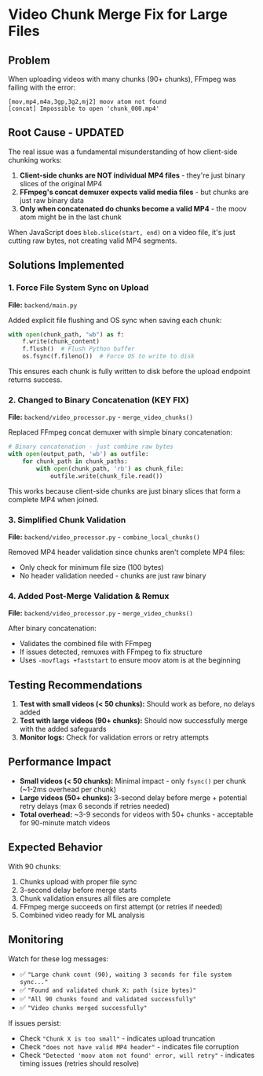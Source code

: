 # Video Chunk Merge Fix for Large Files

## Problem
When uploading videos with many chunks (90+ chunks), FFmpeg was failing with the error:
```
[mov,mp4,m4a,3gp,3g2,mj2] moov atom not found
[concat] Impossible to open 'chunk_000.mp4'
```

## Root Cause - UPDATED
The real issue was a fundamental misunderstanding of how client-side chunking works:

1. **Client-side chunks are NOT individual MP4 files** - they're just binary slices of the original MP4
2. **FFmpeg's concat demuxer expects valid media files** - but chunks are just raw binary data
3. **Only when concatenated do chunks become a valid MP4** - the moov atom might be in the last chunk

When JavaScript does `blob.slice(start, end)` on a video file, it's just cutting raw bytes, not creating valid MP4 segments.

## Solutions Implemented

### 1. Force File System Sync on Upload
**File:** `backend/main.py`

Added explicit file flushing and OS sync when saving each chunk:
```python
with open(chunk_path, "wb") as f:
    f.write(chunk_content)
    f.flush()  # Flush Python buffer
    os.fsync(f.fileno())  # Force OS to write to disk
```

This ensures each chunk is fully written to disk before the upload endpoint returns success.

### 2. Changed to Binary Concatenation (KEY FIX)
**File:** `backend/video_processor.py` - `merge_video_chunks()`

Replaced FFmpeg concat demuxer with simple binary concatenation:
```python
# Binary concatenation - just combine raw bytes
with open(output_path, 'wb') as outfile:
    for chunk_path in chunk_paths:
        with open(chunk_path, 'rb') as chunk_file:
            outfile.write(chunk_file.read())
```

This works because client-side chunks are just binary slices that form a complete MP4 when joined.

### 3. Simplified Chunk Validation
**File:** `backend/video_processor.py` - `combine_local_chunks()`

Removed MP4 header validation since chunks aren't complete MP4 files:
- Only check for minimum file size (100 bytes)
- No header validation needed - chunks are just raw binary

### 4. Added Post-Merge Validation & Remux
**File:** `backend/video_processor.py` - `merge_video_chunks()`

After binary concatenation:
- Validates the combined file with FFmpeg
- If issues detected, remuxes with FFmpeg to fix structure
- Uses `-movflags +faststart` to ensure moov atom is at the beginning

## Testing Recommendations

1. **Test with small videos (< 50 chunks):** Should work as before, no delays added
2. **Test with large videos (90+ chunks):** Should now successfully merge with the added safeguards
3. **Monitor logs:** Check for validation errors or retry attempts

## Performance Impact

- **Small videos (< 50 chunks):** Minimal impact - only `fsync()` per chunk (~1-2ms overhead per chunk)
- **Large videos (50+ chunks):** 3-second delay before merge + potential retry delays (max 6 seconds if retries needed)
- **Total overhead:** ~3-9 seconds for videos with 50+ chunks - acceptable for 90-minute match videos

## Expected Behavior

With 90 chunks:
1. Chunks upload with proper file sync
2. 3-second delay before merge starts
3. Chunk validation ensures all files are complete
4. FFmpeg merge succeeds on first attempt (or retries if needed)
5. Combined video ready for ML analysis

## Monitoring

Watch for these log messages:
- ✅ `"Large chunk count (90), waiting 3 seconds for file system sync..."`
- ✅ `"Found and validated chunk X: path (size bytes)"`
- ✅ `"All 90 chunks found and validated successfully"`
- ✅ `"Video chunks merged successfully"`

If issues persist:
- Check `"Chunk X is too small"` - indicates upload truncation
- Check `"does not have valid MP4 header"` - indicates file corruption
- Check `"Detected 'moov atom not found' error, will retry"` - indicates timing issues (retries should resolve)
